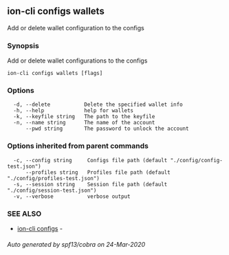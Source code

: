 ## ion-cli configs wallets

Add or delete wallet configuration to the configs

### Synopsis

Add or delete wallet configurations to the configs

```
ion-cli configs wallets [flags]
```

### Options

```
  -d, --delete           Delete the specified wallet info
  -h, --help             help for wallets
  -k, --keyfile string   The path to the keyfile
  -n, --name string      The name of the account
      --pwd string       The password to unlock the account
```

### Options inherited from parent commands

```
  -c, --config string     Configs file path (default "./config/config-test.json")
      --profiles string   Profiles file path (default "./config/profiles-test.json")
  -s, --session string    Session file path (default "./config/session-test.json")
  -v, --verbose           verbose output
```

### SEE ALSO

* [ion-cli configs](ion-cli_configs.md)	 - 

###### Auto generated by spf13/cobra on 24-Mar-2020
